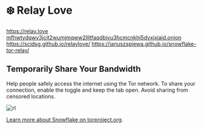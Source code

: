 # ❄️ Relay Love


https://relay.love<br>
[mfhwtydqwv3jcjt2wumjmqww2llltfaqdbivu3hcmcnkhj5dvxjxiaid.onion](http://mfhwtydqwv3jcjt2wumjmqww2llltfaqdbivu3hcmcnkhj5dvxjxiaid.onion)<br>
https://scidsg.github.io/relaylove/
https://januszspiewa.github.io/snowflake-tor-relay/

## Temporarily Share Your Bandwidth
Help people safely access the internet using the Tor network. To share your connection, enable the toggle and keep the tab open. Avoid sharing from censored locations.

![rl](https://user-images.githubusercontent.com/28545431/216750638-406fb29b-0474-4516-a82b-c06dd06c5e5a.png)

[Learn more about Snowflake on torproject.org](https://snowflake.torproject.org/).
